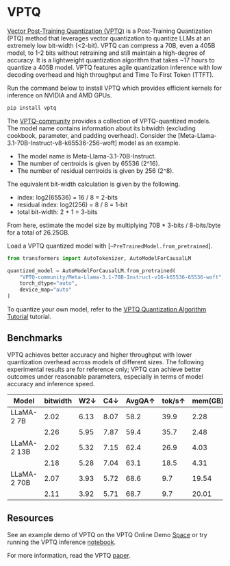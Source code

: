 <!--Copyright 2024 The HuggingFace Team. All rights reserved.

Licensed under the Apache License, Version 2.0 (the "License"); you may not use this file except in compliance with
the License. You may obtain a copy of the License at

http://www.apache.org/licenses/LICENSE-2.0

Unless required by applicable law or agreed to in writing, software distributed under the License is distributed on
an "AS IS" BASIS, WITHOUT WARRANTIES OR CONDITIONS OF ANY KIND, either express or implied. See the License for the
specific language governing permissions and limitations under the License.

⚠️ Note that this file is in Markdown but contain specific syntax for our doc-builder (similar to MDX) that may not be
rendered properly in your Markdown viewer.

-->

# VPTQ

[Vector Post-Training Quantization (VPTQ)](https://github.com/microsoft/VPTQ) is a Post-Training Quantization (PTQ) method that leverages vector quantization to quantize LLMs at an extremely low bit-width (<2-bit). VPTQ can compress a 70B, even a 405B model, to 1-2 bits without retraining and still maintain a high-degree of accuracy. It is a lightweight quantization algorithm that takes ~17 hours to quantize a 405B model. VPTQ features agile quantization inference with low decoding overhead and high throughput and Time To First Token (TTFT).

Run the command below to install VPTQ which provides efficient kernels for inference on NVIDIA and AMD GPUs.

```bash
pip install vptq
```

The [VPTQ-community](https://huggingface.co/VPTQ-community) provides a collection of VPTQ-quantized models. The model name contains information about its bitwidth (excluding cookbook, parameter, and padding overhead). Consider the [Meta-Llama-3.1-70B-Instruct-v8-k65536-256-woft] model as an example.

- The model name is Meta-Llama-3.1-70B-Instruct.
- The number of centroids is given by 65536 (2^16).
- The number of residual centroids is given by 256 (2^8).

The equivalent bit-width calculation is given by the following.

- index: log2(65536) = 16 / 8 = 2-bits
- residual index: log2(256) = 8 / 8 = 1-bit
- total bit-width: 2 + 1 = 3-bits

From here, estimate the model size by multiplying 70B * 3-bits / 8-bits/byte for a total of 26.25GB.

Load a VPTQ quantized model with [`~PreTrainedModel.from_pretrained`].

```py
from transformers import AutoTokenizer, AutoModelForCausalLM

quantized_model = AutoModelForCausalLM.from_pretrained(
    "VPTQ-community/Meta-Llama-3.1-70B-Instruct-v16-k65536-65536-woft",
    torch_dtype="auto", 
    device_map="auto"
)
```

To quantize your own model, refer to the [VPTQ Quantization Algorithm Tutorial](https://github.com/microsoft/VPTQ/blob/algorithm/algorithm.md) tutorial.

## Benchmarks

VPTQ achieves better accuracy and higher throughput with lower quantization overhead across models of different sizes. The following experimental results are for reference only; VPTQ can achieve better outcomes under reasonable parameters, especially in terms of model accuracy and inference speed.

| Model       | bitwidth | W2↓  | C4↓  | AvgQA↑ | tok/s↑ | mem(GB) | cost/h↓ |
| ----------- | -------- | ---- | ---- | ------ | ------ | ------- | ------- |
| LLaMA-2 7B  | 2.02     | 6.13 | 8.07 | 58.2   | 39.9   | 2.28    | 2       |
|             | 2.26     | 5.95 | 7.87 | 59.4   | 35.7   | 2.48    | 3.1     |
| LLaMA-2 13B | 2.02     | 5.32 | 7.15 | 62.4   | 26.9   | 4.03    | 3.2     |
|             | 2.18     | 5.28 | 7.04 | 63.1   | 18.5   | 4.31    | 3.6     |
| LLaMA-2 70B | 2.07     | 3.93 | 5.72 | 68.6   | 9.7    | 19.54   | 19      |
|             | 2.11     | 3.92 | 5.71 | 68.7   | 9.7    | 20.01   | 19      |

## Resources

See an example demo of VPTQ on the VPTQ Online Demo [Space](https://huggingface.co/spaces/microsoft/VPTQ) or try running the VPTQ inference [notebook](https://colab.research.google.com/github/microsoft/VPTQ/blob/main/notebooks/vptq_example.ipynb).

For more information, read the VPTQ [paper](https://huggingface.co/papers/2409.17066).
